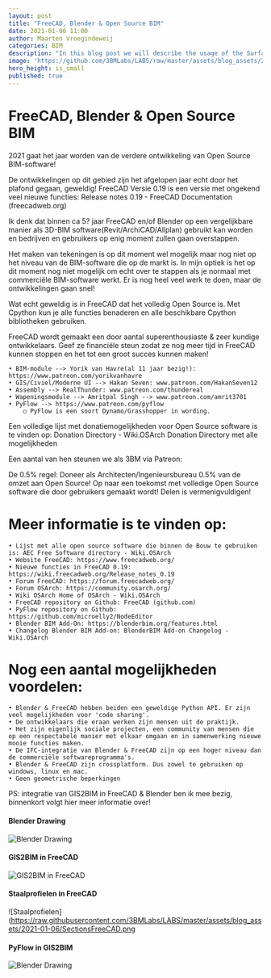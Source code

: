 ```yaml
---
layout: post
title: "FreeCAD, Blender & Open Source BIM"
date: 2021-01-06 11:00 
author: Maarten Vroegindeweij
categories: BIM
description: "In this blog post we will describe the usage of the SurfacePatternToCurves node"
image: 'https://github.com/3BMLabs/LABS/raw/master/assets/blog_assets/2021-01-06/FreeCADSolibri.png'
hero_height: is_small
published: true
---
```


# FreeCAD, Blender & Open Source BIM

2021 gaat het jaar worden van de verdere ontwikkeling van Open Source BIM-software!

De ontwikkelingen op dit gebied zijn het afgelopen jaar echt door het plafond gegaan, geweldig! FreeCAD Versie 0.19 is een versie met ongekend veel nieuwe functies:
Release notes 0.19 - FreeCAD Documentation (freecadweb.org)

Ik denk dat binnen ca 5? jaar FreeCAD en/of Blender op een vergelijkbare manier als 3D-BIM software(Revit/ArchiCAD/Allplan) gebruikt kan worden en bedrijven en gebruikers op enig moment zullen gaan overstappen. 

Het maken van tekeningen is op dit moment wel mogelijk maar nog niet op het niveau van de BIM-software die op de markt is. In mijn optiek is het op dit moment nog niet mogelijk om echt over te stappen als je normaal met commerciële BIM-software werkt. Er is nog heel veel werk te doen, maar de ontwikkelingen gaan snel!

Wat echt geweldig is in FreeCAD dat het volledig Open Source is. Met Cpython kun je alle functies benaderen en alle beschikbare Cpython bibliotheken gebruiken.

FreeCAD wordt gemaakt een door aantal superenthousiaste & zeer kundige ontwikkelaars. Geef ze financiële steun zodat ze nog meer tijd in FreeCAD kunnen stoppen en het tot een groot succes kunnen maken!

	• BIM-module --> Yorik van Havre(al 11 jaar bezig!):  https://www.patreon.com/yorikvanhavre
	• GIS/Civiel/Moderne UI --> Hakan Seven: www.patreon.com/HakanSeven12
	• Assembly --> RealThunder: www.patreon.com/thundereal
	• Wapeningsmodule --> Amritpal Singh --> www.patreon.com/amrit3701
	• PyFlow --> https://www.patreon.com/pyflow 
		○ PyFlow is een soort Dynamo/Grasshopper in wording. 

Een volledige lijst met donatiemogelijkheden voor Open Source software is te vinden op: Donation Directory - Wiki.OSArch
Donation Directory met alle mogelijkheden 

Een aantal van hen steunen we als 3BM via Patreon:

De 0.5% regel: Doneer als Architecten/Ingenieursbureau 0.5% van de omzet aan Open Source! Op naar een toekomst met volledige Open Source software die door gebruikers gemaakt wordt! Delen is vermenigvuldigen!

# Meer informatie is te vinden op:
	• Lijst met alle open source software die binnen de Bouw te gebruiken is: AEC Free Software directory - Wiki.OSArch
	• Website FreeCAD: https://www.freecadweb.org/ 
	• Nieuwe functies in FreeCAD 0.19: https://wiki.freecadweb.org/Release_notes_0.19 
	• Forum FreeCAD: https://forum.freecadweb.org/
	• Forum OSArch: https://community.osarch.org/
	• Wiki OSArch Home of OSArch - Wiki.OSArch
	• FreeCAD repository on Github: FreeCAD (github.com)
	• PyFlow repository on Github: https://github.com/microelly2/NodeEditor
	• Blender BIM Add-On: https://blenderbim.org/features.html
	• Changelog Blender BIM Add-on: BlenderBIM Add-on Changelog - Wiki.OSArch

# Nog een aantal mogelijkheden voordelen: 
	• Blender & FreeCAD hebben beiden een geweldige Python API. Er zijn veel mogelijkheden voor 'code sharing'.
	• De ontwikkelaars die eraan werken zijn mensen uit de praktijk.
	• Het zijn eigenlijk sociale projecten, een community van mensen die op een respectabele manier met elkaar omgaan en in samenwerking nieuwe mooie functies maken.
	• De IFC-integratie van Blender & FreeCAD zijn op een hoger niveau dan de commerciële softwareprogramma's.
	• Blender & FreeCAD zijn crossplatform. Dus zowel te gebruiken op windows, linux en mac.
	• Geen geometrische beperkingen 

PS: integratie van GIS2BIM in FreeCAD & Blender ben ik mee bezig, binnenkort volgt hier meer informatie over!

#### Blender Drawing
![Blender Drawing](https://raw.githubusercontent.com/3BMLabs/LABS/master/assets/blog_assets/2021-01-06/BlenderDrawing.png)

#### GIS2BIM in FreeCAD
![GIS2BIM in FreeCAD](https://raw.githubusercontent.com/3BMLabs/LABS/master/assets/blog_assets/2021-01-06/GIS2BIMDordrecht.png)

#### Staalprofielen in FreeCAD
![Staalprofielen](https://raw.githubusercontent.com/3BMLabs/LABS/master/assets/blog_assets/2021-01-06/SectionsFreeCAD.png

#### PyFlow in GIS2BIM
![Blender Drawing](https://raw.githubusercontent.com/3BMLabs/LABS/master/assets/blog_assets/2021-01-06/PyFlowGIS2BIM.png)
